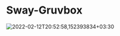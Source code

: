 # Sway-Gruvbox
 
![2022-02-12T20:52:58,152393834+03:30](https://user-images.githubusercontent.com/98311090/153721452-decd2ba7-836b-4834-9ac4-ec4478a08d29.png)
